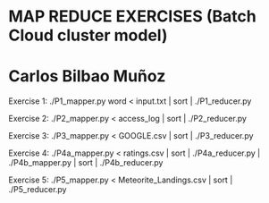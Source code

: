 # MAP REDUCE EXERCISES (Batch Cloud cluster model)
# Carlos Bilbao Muñoz

Exercise 1:
		./P1_mapper.py word < input.txt | sort | ./P1_reducer.py
		
Exercise 2:
		./P2_mapper.py < access_log | sort | ./P2_reducer.py
		
Exercise 3: 
		./P3_mapper.py < GOOGLE.csv | sort | ./P3_reducer.py
		
Exercise 4:
		./P4a_mapper.py < ratings.csv | sort | ./P4a_reducer.py | ./P4b_mapper.py |  sort | ./P4b_reducer.py
		
Exercise 5:
		./P5_mapper.py < Meteorite_Landings.csv | sort | ./P5_reducer.py
